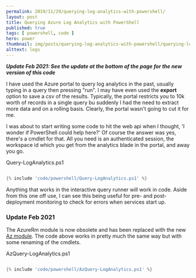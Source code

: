 ```yaml
---
permalink: 2019/11/29/querying-log-analytics-with-powershell/
layout: post
title: Querying Azure Log Analytics with PowerShell
published: true 
tags: [ powershell, code ]
hero: power
thumbnail: img/posts/querying-log-analytics-with-powershell/querying-log-analytics-with-powershell-420x255.webp
alttext: logs
---
```


***Update Feb 2021: See the update at the bottom of the page for the new version of this code***

I have used the Azure portal to query log analytics in the past, usually typing in a query then pressing "run". I may have 
even used the **export** option to save a csv of the results. Typically, the portal restricts you to 10k worth of records in 
a single query bu suddenly I had the need to extract more data and on a rolling basis. Clearly, the portal wasn't going to 
cut it for me.

I was about to start writing some code to hit the web api when I thought, 'I wonder if PowerShell could help here?' Of course the 
answer was yes, there's a cmdlet for that. All you need is an authenticated session, the workspace id which you get from the analytics 
blade in the portal, and away you go. 

Query-LogAnalytics.ps1
```powershell

{% include 'code/powershell/Query-LogAnalytics.ps1' %}

```

Anything that works in the interactive query runner will work in code. Aside from this one off use, I can see this being useful for 
pre- and post-deployment monitoring to check for errors when services start up. 


### Update Feb 2021

The AzureRm module is now obsolete and has been replaced with the new <a href="docs.microsoft.com/en-gb/powershell/azure/">Az module</a>. The code above works in pretty much the same way but with some renaming of the cmdlets. 

AzQuery-LogAnalytics.ps1
```powershell

{% include 'code/powershell/AzQuery-LogAnalytics.ps1' %}

```
